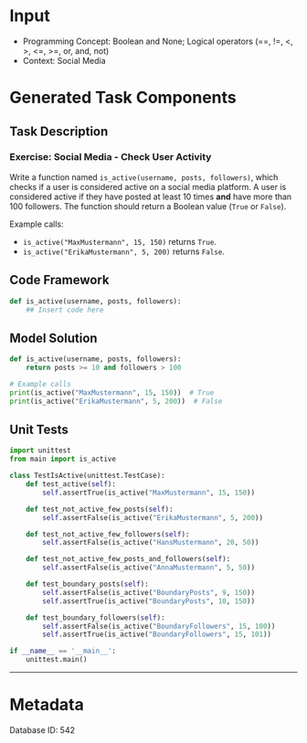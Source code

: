 # Input
- Programming Concept: Boolean and None; Logical operators (==, !=, <, >, <=, >=, or, and, not)
- Context: Social Media

# Generated Task Components
## Task Description
### Exercise: Social Media - Check User Activity

Write a function named `is_active(username, posts, followers)`, which checks if a user is considered active on a social media platform. A user is considered active if they have posted at least 10 times **and** have more than 100 followers. The function should return a Boolean value (`True` or `False`).

Example calls:
- `is_active("MaxMustermann", 15, 150)` returns `True`.
- `is_active("ErikaMustermann", 5, 200)` returns `False`.

## Code Framework
```python
def is_active(username, posts, followers):
    ## Insert code here

```

## Model Solution
```python
def is_active(username, posts, followers):
    return posts >= 10 and followers > 100

# Example calls
print(is_active("MaxMustermann", 15, 150))  # True
print(is_active("ErikaMustermann", 5, 200))  # False
```

## Unit Tests
```python
import unittest
from main import is_active

class TestIsActive(unittest.TestCase):
    def test_active(self):
        self.assertTrue(is_active("MaxMustermann", 15, 150))

    def test_not_active_few_posts(self):
        self.assertFalse(is_active("ErikaMustermann", 5, 200))

    def test_not_active_few_followers(self):
        self.assertFalse(is_active("HansMustermann", 20, 50))

    def test_not_active_few_posts_and_followers(self):
        self.assertFalse(is_active("AnnaMustermann", 5, 50))

    def test_boundary_posts(self):
        self.assertFalse(is_active("BoundaryPosts", 9, 150))
        self.assertTrue(is_active("BoundaryPosts", 10, 150))

    def test_boundary_followers(self):
        self.assertFalse(is_active("BoundaryFollowers", 15, 100))
        self.assertTrue(is_active("BoundaryFollowers", 15, 101))

if __name__ == '__main__':
    unittest.main()
```
___
# Metadata
Database ID: 542
